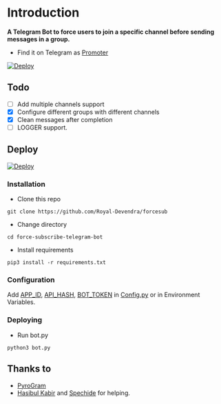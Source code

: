 # Introduction
**A Telegram Bot to force users to join a specific channel before sending messages in a group.**
- Find it on Telegram as [Promoter](https://t.me/TheForceSubBot)


[![Deploy](https://www.herokucdn.com/deploy/button.svg)](https://dashboard.heroku.com/new?template=https://github.com/Royal-Devendra/forcesub)

## Todo
- [ ] Add multiple channels support
- [X] Configure different groups with different channels
- [X] Clean messages after completion
- [ ] LOGGER support.

## Deploy
[![Deploy](https://www.herokucdn.com/deploy/button.svg)](https://dashboard.heroku.com/new?template=https://github.com/Royal-Devendra/forcesub)

### Installation
- Clone this repo
```
git clone https://github.com/Royal-Devendra/forcesub
```
- Change directory
```
cd force-subscribe-telegram-bot
```
- Install requirements
```
pip3 install -r requirements.txt
```

### Configuration
Add [APP_ID](https://my.telegram.org/apps), [API_HASH](https://my.telegram.org/apps), [BOT_TOKEN](https://t.me/botfather) in [Config.py](Config.py) or in Environment Variables.

### Deploying
- Run bot.py
```
python3 bot.py
```

## Thanks to
- [PyroGram](https://PyroGram.org)
- [Hasibul Kabir](https://GitHub.com/hasibulkabir) and [Spechide](https://GitHub.com/spechide) for helping.
